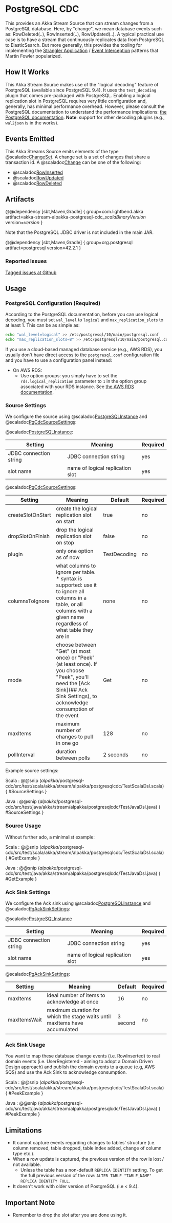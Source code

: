 # PostgreSQL CDC

This provides an Akka Stream Source that can stream changes from a PostgreSQL database. Here, by
"change", we mean database events such as: RowDeleted(..), RowInserted(..), RowUpdated(..). A
typical practical use case  is to have a stream that continuously replicates data from PostgreSQL to ElasticSearch. But more generally,
this provides the tooling for implementing the [Strangler Application](https://www.martinfowler.com/bliki/StranglerApplication.html) /
[Event Interception](https://www.martinfowler.com/bliki/EventInterception.html) patterns that Martin Fowler popularized.

## How It Works

This Akka Stream Source makes use of the "logical decoding" feature of PostgreSQL (available since PostgreSQL 9.4).
It uses the `test_decoding` plugin that comes pre-packaged with PostgreSQL. Enabling a logical replication slot
in PostgreSQL requires very little configuration and, generally, has minimal performance overhead. However, please consult
the PostgreSQL documentation to understand the performance implications: [the PostgreSQL documentation](https://www.postgresql.org/docs/10.4/static/logicaldecoding-example.html).
**Note**: support for other decoding plugins (e.g., `wal2json` is in the works).

## Events Emitted

This Akka Streams Source emits elements of the type @scaladoc[ChangeSet](akka.stream.alpakka.postgresqlcdc.ChangeSet). A change set is a set of changes that share a
transaction id. A @scaladoc[Change](akka.stream.alpakka.postgresqlcdc.Change) can be one of the following:

* @scaladoc[RowInserted](akka.stream.alpakka.postgresqlcdc.RowInserted)
* @scaladoc[RowUpdated](akka.stream.alpakka.postgresqlcdc.RowUpdated)
* @scaladoc[RowDeleted](akka.stream.alpakka.postgresqlcdc.RowDeleted)

## Artifacts

@@dependency [sbt,Maven,Gradle] {
  group=com.lightbend.akka
  artifact=akka-stream-alpakka-postgresql-cdc_$scalaBinaryVersion$
  version=$version$
}

Note that the PostgreSQL JDBC driver is not included in the main JAR.

@@dependency [sbt,Maven,Gradle] {
  group=org.postgresql
  artifact=postgresql
  version=42.2.1
}

### Reported Issues
[Tagged issues at Github](https://github.com/akka/alpakka/labels/p%3Apostgresql-cdc)


## Usage

### PostgreSQL Configuration (Required)

According to the PostgreSQL documentation, before you can use logical decoding, you must set `wal_level` to `logical` and
`max_replication_slots` to at least 1. This can be as simple as:

```bash
echo "wal_level=logical" >> /etc/postgresql/10/main/postgresql.conf
echo "max_replication_slots=8" >> /etc/postgresql/10/main/postgresql.conf
```

If you use a cloud-based managed database service (e.g., AWS RDS), you usually don't have direct access to the `postgresql.conf` configuration file and you have to use
a configuration panel instead:

* On AWS RDS:
    * Use option groups: you simply have to set the ```rds.logical_replication``` parameter to ```1``` in the option group associated with your RDS instance. See [the AWS RDS documentation](https://aws.amazon.com/blogs/aws/amazon-rds-for-postgresql-new-minor-versions-logical-replication-dms-and-more/).

### Source Settings

We configure the source using @scaladoc[PostgreSQLInstance](akka.stream.alpakka.postgresqlcdc.PostgreSQLInstance) and @scaladoc[PgCdcSourceSettings](akka.stream.alpakka.postgresqlcdc.PgCdcSourceSettings):

@scaladoc[PostgreSQLInstance](akka.stream.alpakka.postgresqlcdc.PostgreSQLInstance):

|Setting                 | Meaning                           | Required|
| -----------------------|-----------------------------------|---------|
| JDBC connection string | JDBC connection string            | yes     |
| slot name              | name of logical replication slot  | yes     |

@scaladoc[PgCdcSourceSettings](akka.stream.alpakka.postgresqlcdc.PgCdcSourceSettings):

| Setting           | Meaning                                       | Default      | Required |
| ------------------|-----------------------------------------------|--------------|----------|
| createSlotOnStart | create the logical replication slot on start  | true         | no       |
| dropSlotOnFinish  | drop the logical replication slot on stop     | false        | no       |
| plugin            | only one option as of now                     | TestDecoding | no       |
| columnsToIgnore   | what columns to ignore per table. * syntax is supported: use it to ignore all columns in a table, or all columns with a given name regardless of what table they are in | none | no |
| mode              | choose between "Get" (at most once) or  "Peek" (at least once). If you choose "Peek", you'll need the [Ack Sink](## Ack Sink Settings), to acknowledge consumption of the event  | Get | no |
| maxItems          | maximum number of changes to pull in one go   | 128          | no           |
| pollInterval      | duration between polls                        | 2 seconds    | no           |

Example source settings:


Scala
: @@snip ($alpakka$/postgresql-cdc/src/test/scala/akka/stream/alpakka/postgresqlcdc/TestScalaDsl.scala) { #SourceSettings }

Java
: @@snip ($alpakka$/postgresql-cdc/src/test/java/akka/stream/alpakka/postgresqlcdc/TestJavaDsl.java) { #SourceSettings }



### Source Usage

Without further ado, a minimalist example:

Scala
: @@snip ($alpakka$/postgresql-cdc/src/test/scala/akka/stream/alpakka/postgresqlcdc/TestScalaDsl.scala) { #GetExample }

Java
: @@snip ($alpakka$/postgresql-cdc/src/test/java/akka/stream/alpakka/postgresqlcdc/TestJavaDsl.java) { #GetExample }


### Ack Sink Settings

We configure the Ack sink using @scaladoc[PostgreSQLInstance](akka.stream.alpakka.postgresqlcdc.PostgreSQLInstance) and @scaladoc[PgAckSinkSettings](akka.stream.alpakka.postgresqlcdc.PgAckSinkSettings):

@scaladoc[PostgreSQLInstance](akka.stream.alpakka.postgresqlcdc.PostgreSQLInstance)

|Setting                 | Meaning                           | Required|
| -----------------------|-----------------------------------|---------|
| JDBC connection string | JDBC connection string            | yes     |
| slot name              | name of logical replication slot  | yes     |

@scaladoc[PgAckSinkSettings](akka.stream.alpakka.postgresqlcdc.PgAckSinkSettings):

|Setting               |Meaning                                                                     | Default              | Required |
|----------------------|----------------------------------------------------------------------------|----------------------|----------|
| maxItems             | ideal number of items to acknowledge at once                               | 16                   | no       |
| maxItemsWait         | maximum duration for which the stage waits until maxItems have accumulated | 3 second             | no       |


### Ack Sink Usage

You want to map these database change events (i.e. RowInserted) to real domain events
(i.e. UserRegistered - aiming to adopt a Domain Driven Design approach) and publish the domain events to a queue (e.g, AWS SQS)
and use the Ack Sink to acknowledge consumption.

Scala
: @@snip ($alpakka$/postgresql-cdc/src/test/scala/akka/stream/alpakka/postgresqlcdc/TestScalaDsl.scala) { #PeekExample }

Java
: @@snip ($alpakka$/postgresql-cdc/src/test/java/akka/stream/alpakka/postgresqlcdc/TestJavaDsl.java) { #PeekExample }


## Limitations

* It cannot capture events regarding changes to tables' structure (i.e. column removed, table dropped, table
index added, change of column type etc.).
* When a row update is captured, the previous version of the row is lost / not available.
    * Unless the table has a non-default `REPLICA IDENTITY` setting. To get the full previous version of the row: `ALTER TABLE "TABLE_NAME" REPLICA IDENTITY FULL`.
* It doesn't work with older version of PostgreSQL (i.e < 9.4).

## Important Note

* Remember to drop the slot after you are done using it.

